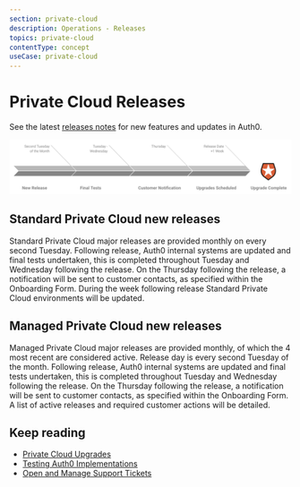 ```yaml
---
section: private-cloud
description: Operations - Releases
topics: private-cloud
contentType: concept
useCase: private-cloud
---
```

# Private Cloud Releases

See the latest [releases notes](https://auth0.com/releases) for new features and updates in Auth0. 

![Private Cloud Release Process](/media/articles/private-cloud/private-cloud-release-process.png)

## Standard Private Cloud new releases

Standard Private Cloud major releases are provided monthly on every second Tuesday. Following release, Auth0 internal systems are updated and final tests undertaken, this is completed throughout Tuesday and Wednesday following the release. On the Thursday following the release, a notification will be sent to customer contacts, as specified within the Onboarding Form. During the week following release Standard Private Cloud environments will be updated.

## Managed Private Cloud new releases

Managed Private Cloud major releases are provided monthly, of which the 4 most recent are considered active. Release day is every second Tuesday of the month. Following release, Auth0 internal systems are updated and final tests undertaken, this is completed throughout Tuesday and Wednesday following the release. On the Thursday following the release, a notification will be sent to customer contacts, as specified within the Onboarding Form. A list of active releases and required customer actions will be detailed.

## Keep reading

* [Private Cloud Upgrades](/private-cloud/operations-upgrades)
* [Testing Auth0 Implementations](/support/testing)
* [Open and Manage Support Tickets](/support/tickets)
